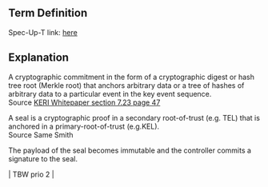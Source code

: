 ## Term Definition

Spec-Up-T link: <a href='https://weboftrust.github.io/WOT-terms/docs/glossary/seal'>here</a>

## Explanation
A cryptographic commitment in the form of a cryptographic digest or hash tree root (Merkle root) that anchors arbitrary data or a tree of hashes of arbitrary data to a particular event in the key event sequence.  
Source [KERI Whitepaper section 7.23 page 47](https://github.com/SmithSamuelM/Papers/blob/master/whitepapers/KERI_WP_2.x.web.pdf)

A seal is a cryptographic proof in a secondary root-of-trust (e.g. TEL) that is anchored in a primary-root-of-trust (e.g.KEL).  
Source Same Smith

The payload of the seal becomes immutable and the controller commits a signature to the seal.

| TBW prio 2 |
